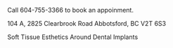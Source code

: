 Call 604-755-3366 to book an appoinment.

104 A, 2825 Clearbrook Road
Abbotsford, BC V2T 6S3

Soft Tissue Esthetics Around Dental Implants
